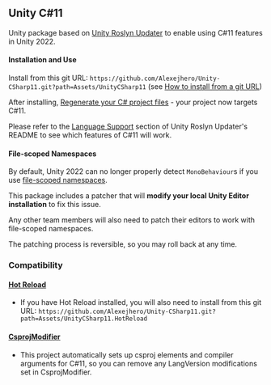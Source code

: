 ## Unity C#11
Unity package based on [Unity Roslyn Updater](https://github.com/DaZombieKiller/UnityRoslynUpdater) to enable using C#11 features in Unity 2022.
#### Installation and Use
Install from this git URL: `https://github.com/Alexejhero/Unity-CSharp11.git?path=Assets/UnityCSharp11` (see [How to install from a git URL](https://docs.unity3d.com/Manual/upm-ui-giturl.html))

After installing, [Regenerate your C# project files](https://docs.unity3d.com/Manual/VisualStudioIntegration.html) - your project now targets C#11.

Please refer to the [Language Support](https://github.com/DaZombieKiller/UnityRoslynUpdater?tab=readme-ov-file#c-11) section of Unity Roslyn Updater's README to see which features of C#11 will work.

#### File-scoped Namespaces
By default, Unity 2022 can no longer properly detect `MonoBehaviour`s if you use [file-scoped namespaces](https://learn.microsoft.com/en-us/dotnet/csharp/language-reference/proposals/csharp-10.0/file-scoped-namespaces).

This package includes a patcher that will **modify your local Unity Editor installation** to fix this issue.

Any other team members will also need to patch their editors to work with file-scoped namespaces.

The patching process is reversible, so you may roll back at any time.

### Compatibility

#### [Hot Reload](https://hotreload.net)
- If you have Hot Reload installed, you will also need to install from this git URL: `https://github.com/Alexejhero/Unity-CSharp11.git?path=Assets/UnityCSharp11.HotReload`

#### [CsprojModifier](https://github.com/Cysharp/CsprojModifier)
- This project automatically sets up csproj elements and compiler arguments for C#11, so you can remove any LangVersion modifications set in CsprojModifier.
